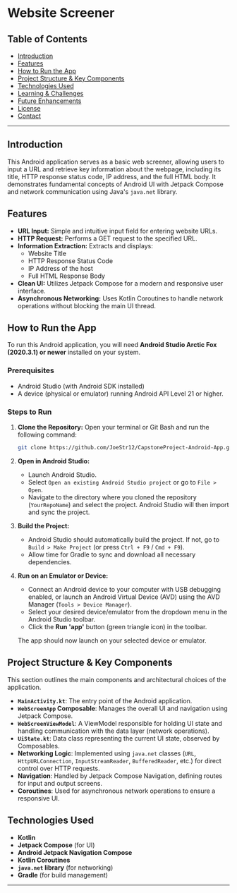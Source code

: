 # Website Screener


## Table of Contents

* [Introduction](#introduction)
* [Features](#features)
* [How to Run the App](#how-to-run-the-app)
* [Project Structure & Key Components](#project-structure--key-components)
* [Technologies Used](#technologies-used)
* [Learning & Challenges](#learning--challenges)
* [Future Enhancements](#future-enhancements)
* [License](#license)
* [Contact](#contact)

---

## Introduction

This Android application serves as a basic web screener, allowing users to input a URL and retrieve key information about the webpage, including its title, HTTP response status code, IP address, and the full HTML body. It demonstrates fundamental concepts of Android UI with Jetpack Compose and network communication using Java's `java.net` library.


## Features

* **URL Input:** Simple and intuitive input field for entering website URLs.
* **HTTP Request:** Performs a GET request to the specified URL.
* **Information Extraction:** Extracts and displays:
    * Website Title
    * HTTP Response Status Code
    * IP Address of the host
    * Full HTML Response Body
* **Clean UI:** Utilizes Jetpack Compose for a modern and responsive user interface.
* **Asynchronous Networking:** Uses Kotlin Coroutines to handle network operations without blocking the main UI thread.

## How to Run the App

To run this Android application, you will need **Android Studio Arctic Fox (2020.3.1) or newer** installed on your system.

### Prerequisites

* Android Studio (with Android SDK installed)
* A device (physical or emulator) running Android API Level 21 or higher.

### Steps to Run

1.  **Clone the Repository:**
    Open your terminal or Git Bash and run the following command:
    ```bash
    git clone https://github.com/JoeStr12/CapstoneProject-Android-App.git
    ```

2.  **Open in Android Studio:**
    * Launch Android Studio.
    * Select `Open an existing Android Studio project` or go to `File > Open`.
    * Navigate to the directory where you cloned the repository (`YourRepoName`) and select the project. Android Studio will then import and sync the project.

3.  **Build the Project:**
    * Android Studio should automatically build the project. If not, go to `Build > Make Project` (or press `Ctrl + F9` / `Cmd + F9`).
    * Allow time for Gradle to sync and download all necessary dependencies.

4.  **Run on an Emulator or Device:**
    * Connect an Android device to your computer with USB debugging enabled, or launch an Android Virtual Device (AVD) using the AVD Manager (`Tools > Device Manager`).
    * Select your desired device/emulator from the dropdown menu in the Android Studio toolbar.
    * Click the **Run 'app'** button (green triangle icon) in the toolbar.

    The app should now launch on your selected device or emulator.

## Project Structure & Key Components

This section outlines the main components and architectural choices of the application.

* **`MainActivity.kt`**: The entry point of the Android application.
* **`WebScreenApp` Composable**: Manages the overall UI and navigation using Jetpack Compose.
* **`WebScreenViewModel`**: A ViewModel responsible for holding UI state and handling communication with the data layer (network operations).
* **`UiState.kt`**: Data class representing the current UI state, observed by Composables.
* **Networking Logic**: Implemented using `java.net` classes (`URL`, `HttpURLConnection`, `InputStreamReader`, `BufferedReader`, etc.) for direct control over HTTP requests.
* **Navigation**: Handled by Jetpack Compose Navigation, defining routes for input and output screens.
* **Coroutines**: Used for asynchronous network operations to ensure a responsive UI.

## Technologies Used

* **Kotlin**
* **Jetpack Compose** (for UI)
* **Android Jetpack Navigation Compose**
* **Kotlin Coroutines**
* **`java.net` library** (for networking)
* **Gradle** (for build management)


---
